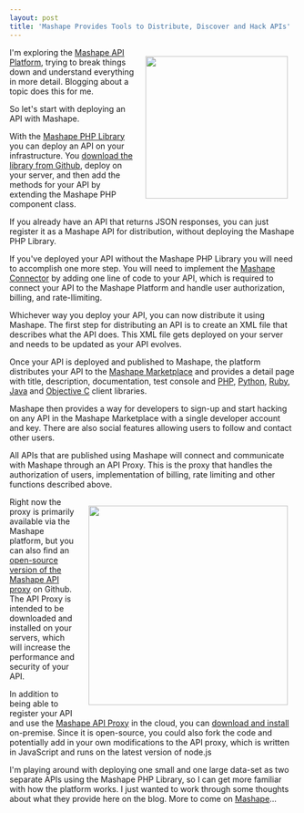 ```yaml
---
layout: post
title: 'Mashape Provides Tools to Distribute, Discover and Hack APIs'
---
```

<a href="http://www.mashape.com/"><img style="padding: 15px;" src="http://kinlane-productions.s3.amazonaws.com/api-service-providers/mashape-logo.png" alt="" width="250" align="right" /></a>I'm exploring the <a title="Mashape API Platform" href="http://www.mashape.com/">Mashape API Platform</a>, trying to break things down and understand everything in more detail. Blogging about a topic does this for me.<p></p>
So let's start with deploying an API with Mashape.<p></p>
With the <a title="Mashape PHP Library" href="https://github.com/Mashaper/mashape-php-library">Mashape PHP Library</a> you can deploy an API on your infrastructure.  You <a title="download the library from Github" href="https://github.com/Mashaper/mashape-php-library">download the library from Github</a>, deploy on your server, and then add the methods for your API by extending the Mashape PHP component class.<p></p>
If you already have an API that returns JSON responses, you can just register it as a Mashape API for distribution, without deploying the Mashape PHP Library.<p></p>
If you've deployed your API without the Mashape PHP Library you will need to accomplish one more step.  You will need to implement the <a title="Mashape Connector" href="http://www.mashape.com/guide/publish/xml#authentication">Mashape Connector</a> by adding one line of code to your API, which is required to connect your API to the Mashape Platform and handle user authorization, billing, and rate-llimiting.<p></p>
Whichever way you deploy your API, you can now distribute it using Mashape.  The first step for distributing an API is to create an XML file that describes what the API does.  This XML file gets deployed on your server and needs to be updated as your API evolves.<p></p>
Once your API is deployed and published to Mashape, the platform distributes your API to the <a title="Mashape Marketplace" href="http://www.mashape.com/explore/">Mashape Marketplace</a> and provides a detail page with title, description, documentation, test console and <a title="Mashape PHP Client Library" href="https://github.com/Mashaper/mashape-php-client-library">PHP</a>, <a title="Mashape Python Client Library" href="https://github.com/Mashaper/mashape-python-client-library">Python</a>, <a title="Mashape Ruby Client Library" href="https://github.com/Mashaper/mashape-ruby-client-library">Ruby</a>, <a title="Mashape Java Client Library" href="https://github.com/Mashaper/mashape-java-client-library">Java</a> and <a title="Mashape Objective C Client Library" href="https://github.com/Mashaper/mashape-objectivec-client-library">Objective C</a> client libraries.<p></p>
Mashape then provides a way for developers to sign-up and start hacking on any API in the Mashape Marketplace with a single developer account and key.  There are also social features allowing users to follow and contact other users.<p></p>
All APIs that are published using Mashape will connect and communicate with Mashape through an API Proxy.  This is the proxy that handles the authorization of users, implementation of  billing, rate limiting and other functions described above.<p></p>
<img style="padding: 15px;" src="http://kinlane-productions.s3.amazonaws.com/api-service-providers/mashape/Mashape-Manage-Your-API.png" alt="" width="350" align="right" />Right now the proxy is primarily available via the Mashape platform, but you can also find an <a title="Open-Source version of the Mashape API Proxy" href="http://blog.apievangelist.com/2011/06/30/open-source-version-of-the-mashape-api-proxy/">open-source version of the Mashape API proxy</a> on Github.  The API Proxy is intended to be downloaded and installed on your servers, which will increase the performance and security of your API.<p></p>
In addition to being able to register your API and use the <a title="Mashape API Proxy" href="http://blog.apievangelist.com/2011/06/30/open-source-version-of-the-mashape-api-proxy/">Mashape API Proxy</a> in the cloud, you can <a title="download and install" href="https://github.com/Mashaper/Mashape-API-Proxy">download and install</a> on-premise.  Since it is open-source, you could also fork the code and potentially add in your own modifications to the API proxy, which is written in JavaScript and runs on the latest version of node.js<p></p>
I'm playing around with deploying one small and one large data-set as two separate APIs using the Mashape PHP Library, so I can get more familiar with how the platform works.  I just wanted to work through some thoughts about what they provide here on the blog.  More to come on <a title="Mashape" href="http://blog.apievangelist.com/2011/03/04/mashape-api-service-provider/">Mashape</a>...
